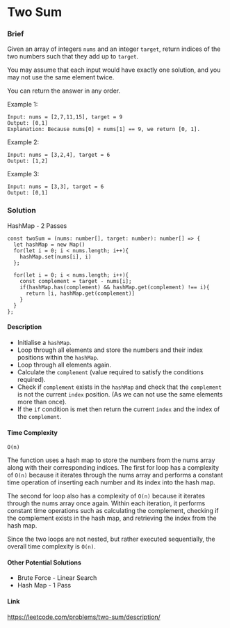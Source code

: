 # Two Sum

### Brief

Given an array of integers `nums` and an integer `target`, return indices of the two numbers such that they add up to `target`.

You may assume that each input would have exactly one solution, and you may not use the same element twice.

You can return the answer in any order.

Example 1:

```
Input: nums = [2,7,11,15], target = 9
Output: [0,1]
Explanation: Because nums[0] + nums[1] == 9, we return [0, 1].
```

Example 2:

```
Input: nums = [3,2,4], target = 6
Output: [1,2]
```

Example 3:

```
Input: nums = [3,3], target = 6
Output: [0,1]
```

### Solution

HashMap - 2 Passes

```
const twoSum = (nums: number[], target: number): number[] => {
  let hashMap = new Map()
  for(let i = 0; i < nums.length; i++){
    hashMap.set(nums[i], i)
  };

  for(let i = 0; i < nums.length; i++){
    const complement = target - nums[i];
    if(hashMap.has(complement) && hashMap.get(complement) !== i){
      return [i, hashMap.get(complement)]
    }
  }
};

```

#### Description

- Initialise a `hashMap`.
- Loop through all elements and store the numbers and their index positions within the `hashMap`.
- Loop through all elements again.
- Calculate the `complement` (value required to satisfy the conditions required).
- Check if `complement` exists in the `hashMap` and check that the `complement` is not the current `index` position. (As we can not use the same elements more than once).
- If the `if` condition is met then return the current `index` and the index of the `complement`.

#### Time Complexity

`O(n)`

The function uses a hash map to store the numbers from the nums array along with their corresponding indices. The first for loop has a complexity of `O(n)` because it iterates through the nums array and performs a constant time operation of inserting each number and its index into the hash map.

The second for loop also has a complexity of `O(n)` because it iterates through the nums array once again. Within each iteration, it performs constant time operations such as calculating the complement, checking if the complement exists in the hash map, and retrieving the index from the hash map.

Since the two loops are not nested, but rather executed sequentially, the overall time complexity is `O(n)`.

#### Other Potential Solutions

- Brute Force - Linear Search
- Hash Map - 1 Pass

#### Link

https://leetcode.com/problems/two-sum/description/
